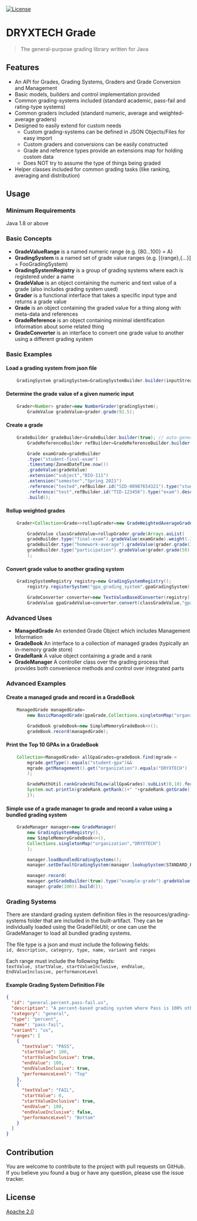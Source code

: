 [![License](https://img.shields.io/badge/License-Apache%202.0-blue.svg)](https://opensource.org/licenses/Apache-2.0)

# DRYXTECH Grade

> The general-purpose grading library written for Java

## Features

* An API for Grades, Grading Systems, Graders and Grade Conversion and Management
* Basic models, builders and control implementation provided
* Common grading-systems included (standard academic, pass-fail and rating-type systems)
* Common graders included (standard numeric, average and weighted-average graders)
* Designed to easily extend for custom needs
    * Custom grading-systems can be defined in JSON Objects/Files for easy import
    * Custom graders and conversions can be easily constructed
    * Grade and reference types provide an extensions map for holding custom data
    * Does NOT try to assume the type of things being graded
* Helper classes included for common grading tasks (like ranking, averaging and distribution)

## Usage

### Minimum Requirements

Java 1.8 or above

### Basic Concepts

* **GradeValueRange** is a named numeric range (e.g. {80...100} = A)
* **GradingSystem** is a named set of grade value ranges (e.g. [{range},{...}] = FooGradingSystem)
* **GradingSystemRegistry** is a group of grading systems where each is registered under a name
* **GradeValue** is an object containing the numeric and text value of a grade (also includes grading system used)
* **Grader** is a functional interface that takes a specific input type and returns a grade value
* **Grade** is an object containing the graded value for a thing along with meta-data and references
* **GradeReference** is an object containing minimal identification information about some related thing
* **GradeConverter** is an interface to convert one grade value to another using a different grading system

### Basic Examples

#### Load a grading system from json file

```java
    GradingSystem gradingSystem=GradingSystemBuilder.builder(inputStream).build();
```

#### Determine the grade value of a given numeric input

```java
    Grader<Number> grader=new NumberGrader(gradingSystem);
        GradeValue gradeValue=grader.grade(92.5);
```

#### Create a grade

```java
    GradeBuilder gradeBuilder=GradeBuilder.builder(true); // auto-generate grade id
        GradeReferenceBuilder refBuilder=GradeReferenceBuilder.builder();

        Grade examGrade=gradeBuilder
        .type("student-final-exam")
        .timestamp(ZonedDateTime.now())
        .gradeValue(gradeValue)
        .extension("subject","BIO-111")
        .extension("semester","Spring 2021")
        .reference("tested",refBuilder.id("SID-00987654321").type("student").description("AJ Tivo").build())
        .reference("test",refBuilder.id("TID-123456").type("exam").description("BIO-111 Final Exam").build())
        .build();
```

#### Rollup weighted grades

```java
    Grader<Collection<Grade>>rollupGrader=new GradeWeightedAverageGrader(gradingSystem);

        GradeValue classGradeValue=rollupGrader.grade(Arrays.asList(
        gradeBuilder.type("final-exam").gradeValue(examGrade).weight(.30).build(),
        gradeBuilder.type("homework-average").gradeValue(grader.grade(100)).weight(.60).build(),
        gradeBuilder.type("participation").gradeValue(grader.grade(50)).weight(.10).build())
        );
```

#### Convert grade value to another grading system

```java
    GradingSystemRegistry registry=new GradingSystemRegistry();
        registry.registerSystem("gpa_grading_system",gpaGradingSystem);

        GradeConverter converter=new TextValueBasedConverter(registry);
        GradeValue gpaGradeValue=converter.convert(classGradeValue,"gpa_grading_system");
```

### Advanced Uses

* **ManagedGrade** An extended Grade Object which includes Management Information
* **GradeBook** An interface to a collection of managed grades (typically an in-memory grade store)
* **GradeRank** A value object containing a grade and a rank
* **GradeManager** A controller class over the grading process that provides both convenience methods and control over
  integrated parts

### Advanced Examples

#### Create a managed grade and record in a GradeBook

```java
    ManagedGrade managedGrade=
        new BasicManagedGrade(gpaGrade,Collections.singletonMap("organization","DRYXTECH"));

        GradeBook gradeBook=new SimpleMemoryGradeBook<>();
        gradeBook.record(managedGrade);
```

#### Print the Top 10 GPAs in a GradeBook

```java
    Collection<ManagedGrade> allGpaGrades=gradeBook.find(mgrade->
        mgrade.getType().equals("student-gpa")&&
        mgrade.getManagement().get("organization").equals("DRYXTECH")
        );

        GradeMathUtil.rankGradesHiToLow(allGpaGrades).subList(0,10).forEach(gradeRank->{
        System.out.println(gradeRank.getRank()+" "+gradeRank.getGrade().getReference("student"));
        });
```

#### Simple use of a grade manager to grade and record a value using a bundled grading system

```java
    GradeManager manager=new GradeManager(
        new GradingSystemRegistry(),
        new SimpleMemoryGradeBook<>(),
        Collections.singletonMap("organization","DRYXTECH")
        );

        manager.loadBundledGradingSystems();
        manager.setDefaultGradingSystem(manager.lookupSystem(STANDARD_PLUS_MINUS_ACADEMIC_SYSTEM));

        manager.record(
        manager.getGradeBuilder(true).type("example-grade").gradeValue(
        manager.grade(100)).build());
```

### Grading Systems

There are standard grading system definition files in the resources/grading-systems folder that are included in the
built-artifact. They can be individually loaded using the GradeFileUtil; or one can use the GradeManager to load all
bundled grading systems.

The file type is a json and must include the following fields:  
```id, description, category, type, name, variant and ranges ```

Each range must include the following fields:  
```textValue, startValue, startValueInclusive, endValue, EndValueInclusive, performanceLevel```

#### Example Grading System Definition File

```json
{
  "id": "general.percent.pass-fail.us",
  "description": "A percent-based grading system where Pass is 100% otherwise Fail",
  "category": "general",
  "type": "percent",
  "name": "pass-fail",
  "variant": "us",
  "ranges": [
    {
      "textValue": "PASS",
      "startValue": 100,
      "startValueInclusive": true,
      "endValue": 100,
      "endValueInclusive": true,
      "performanceLevel": "Top"
    },
    {
      "textValue": "FAIL",
      "startValue": 0,
      "startValueInclusive": true,
      "endValue": 100,
      "endValueInclusive": false,
      "performanceLevel": "Bottom"
    }
  ]
}
```

## Contribution

You are welcome to contribute to the project with pull requests on GitHub.  
If you believe you found a bug or have any question, please use the issue tracker.

## License

[Apache 2.0](./LICENSE)
